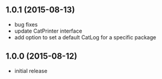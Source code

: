 ## 1.0.1 (2015-08-13)

- bug fixes
- update CatPrinter interface
- add option to set a default CatLog for a specific package

## 1.0.0 (2015-08-12)

- initial release